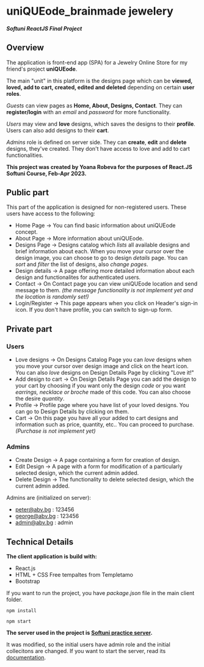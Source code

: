 # uniQUEode_brainmade jewelery
##### Softuni ReactJS Final Project

## Overview

The application is front-end app (SPA) for a Jewelry Online Store for my friend's project **uniQUEode**. 

The main "unit" in this platform is the designs page which can be **viewed, loved, add to cart, created, edited and deleted** depending on certain **user roles**.

*Guests* can view pages as **Home, About, Designs, Contact**. They can **register/login** with an *email* and *password* for more functionality.

*Users* may view and **love** designs, which saves the designs to their **profile**. 
Users can also add designs to their **cart**.

*Admins* role is defined on server side. They can **create**, **edit** and **delete** designs, they've created. 
They don't have access to love and add to cart functionalities.

**This project was created by Yoana Robeva for the purposes of React.JS Softuni Course, Feb-Apr 2023.**

## Public part

This part of the application is designed for non-registered users. These users have access to the following:

- Home Page -> You can find basic information about uniQUEode concept.
- About Page -> More information about uniQUEode.
- Designs Page -> Designs catalog which *lists* all available designs and brief information about each. When you move your cursor over the design image, you can choose to go to design *details* page. You can *sort* and *filter* the list of designs, also *change pages*.
- Design details -> A page offering more detailed information about each design and functionalites for authenticated users.
- Contact -> On Contact page you can view uniQUEode location and send message to them. *(the message functionality is not implement yet and the location is randomly set!)*
- Login/Register -> This page appears when you click on Header's sign-in icon. If you don't have profile, you can switch to sign-up form.

## Private part

### Users

- Love designs -> On Designs Catalog Page you can *love* designs when you move your cursor over design image and click on the heart icon. You can also *love* designs on Design Details Page by clicking "Love it!"
- Add design to cart -> On Design Details Page you can add the design to your cart by choosing if you want only the design *code* or you want *earrings, necklace or broche* made of this code. You can also choose the desire *quantity*.
- Profile -> Profile page where you have list of your loved designs. You can go to Design Details by clicking on them.
- Cart -> On this page you have all your added to cart designs and information such as price, quantity, etc.. You can proceed to purchase. *(Purchase is not implement yet)*

### Admins

- Create Design -> A page containing a form for creation of design.
- Edit Design -> A page with a form for modification of a particularly selected design, which the current admin added.
- Delete Design -> The functionality to delete selected design, which the current admin added.

Admins are (initialized on server): 

- peter@abv.bg : 123456
- george@abv.bg : 123456
- admin@abv.bg : admin

## Technical Details

**The client application is build with:**
- React.js
- HTML + CSS Free tempaltes from Templetamo
- Bootstrap

If you want to run the project, you have *package.json* file in the main client folder.

``npm install``

``npm start``

**The server used in the project is [Softuni practice server](https://github.com/softuni-practice-server/softuni-practice-server).**

It was modified, so the initial users have admin role and the initial collecitons are changed. If you want to start the server, read its [documentation](https://github.com/softuni-practice-server/softuni-practice-server#readme).
